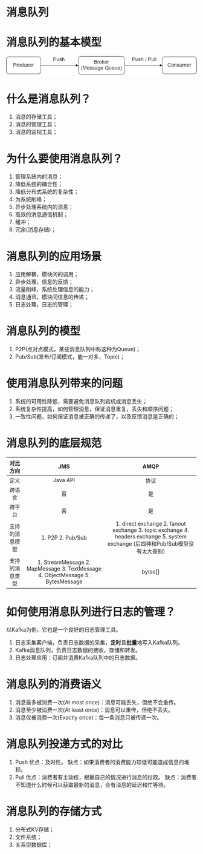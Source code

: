 # 消息队列

# 消息队列的基本模型
![消息队列--基本结构](框架和库/消息队列/pictures/消息队列--基本结构.png)

# 什么是消息队列？
1. 消息的存储工具；
2. 消息的管理工具；
3. 消息的监视工具；

# 为什么要使用消息队列？
1. 管理系统内的消息；
2. 降低系统的耦合性；
3. 降低分布式系统的复杂性；
4. 为系统削峰；
5. 异步处理系统内的消息；
6. 高效的消息通信机制；
7. 缓冲；
8. 冗余(消息存储)；

# 消息队列的应用场景
1. 应用解耦，模块间的调用；
2. 异步处理，信息的反馈；
3. 流量削峰，系统处理信息的能力；
4. 消息通讯，模块间信息的传递；
5. 日志处理，日志的管理；

# 消息队列的模型
1. P2P(点对点模式，某些消息队列中称这种为Queue)；
2. Pub/Sub(发布/订阅模式，能一对多，Topic)；

# 使用消息队列带来的问题
1. 系统的可用性降低，需要避免消息队列宕机或消息丢失；
2. 系统复杂性提高，如何管理消息，保证消息重复，丢失和顺序问题；
3. 一致性问题，如何保证消息被正确的传递了，以及反馈消息是正确的；

# 消息队列的底层规范
|    对比方向    |                                       JMS                                      |                                                               AMQP                                                               |
|:--------------:|:------------------------------------------------------------------------------:|:--------------------------------------------------------------------------------------------------------------------------------:|
|      定义      |                                    Java API                                    |                                                               协议                                                               |
|     跨语言     |                                       否                                       |                                                                是                                                                |
|     跨平台     |                                       否                                       |                                                                是                                                                |
| 支持的消息模型 |                                1. P2P 2. Pub/Sub                               | 1. direct exchange 2. fanout exchange 3. topic exchange 4. headers exchange 5. system exchange (后四种和Pub/Sub模型没有太大差别) |
| 支持的消息类型 | 1. StreamMessage 2. MapMessage 3. TextMessage 4. ObjectMessage 5. BytesMessage |                                                              bytes[]                                                             |

# 如何使用消息队列进行日志的管理？
以Kafka为例，它也是一个良好的日志管理工具。
1. 日志采集客户端，负责日志数据的采集，**定时**且**批量**地写入Kafka队列。
2. Kafka消息队列，负责日志数据的接收，存储和转发。
3. 日志处理应用：订阅并消费Kafka队列中的日志数据。

# 消息队列的消费语义
1. 消息最多被消费一次(At most once)：消息可能丢失，但绝不会重传。
2. 消息至少被消费一次(At least once)：消息可以重传，但绝不丢失。
3. 消息仅被消费一次(Exactly once)：每一条消息只被传递一次。

# 消息队列投递方式的对比
1. Push
	优点：及时性。
	缺点：如果消费者的消费能力较低可能造成信息的堆积。
2. Pull
	优点：消费者有主动权，根据自己的情况进行消息的拉取。
	缺点：消费者不知道什么时候可以获取最新的消息，会有消息的延迟和忙等待。
	
# 消息队列的存储方式
1. 分布式KV存储；
2. 文件系统；
3. 关系型数据库；

